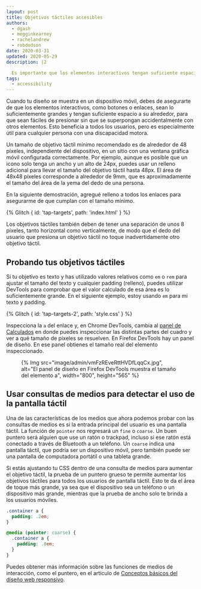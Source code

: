 ```yaml
---
layout: post
title: Objetivos táctiles accesibles
authors:
  - dgash
  - megginkearney
  - rachelandrew
  - robdodson
date: 2020-03-31
updated: 2020-05-29
description: |2

  Es importante que los elementos interactivos tengan suficiente espacio a su alrededor cuando se utilicen en un dispositivo móvil o con pantalla táctil. Esto ayudará a todos, pero especialmente a aquellos con discapacidades motoras.
tags:
  - accessibility
---
```


Cuando tu diseño se muestra en un dispositivo móvil, debes de asegurarte de que los elementos interactivos, como botones o enlaces, sean lo suficientemente grandes y tengan suficiente espacio a su alrededor, para que sean fáciles de presionar sin que se superpongan accidentalmente con otros elementos. Esto beneficia a todos los usuarios, pero es especialmente útil para cualquier persona con una discapacidad motora.

Un tamaño de objetivo táctil mínimo recomendado es de alrededor de 48 píxeles, independiente del dispositivo, en un sitio con una ventana gráfica móvil configurada correctamente. Por ejemplo, aunque es posible que un icono solo tenga un ancho y un alto de 24px, puedes usar un relleno adicional para llevar el tamaño del objetivo táctil hasta 48px. El área de 48x48 píxeles corresponde a alrededor de 9mm, que es aproximadamente el tamaño del área de la yema del dedo de una persona.

En la siguiente demostración, agregué relleno a todos los enlaces para asegurarme de que cumplan con el tamaño mínimo.

{% Glitch { id: 'tap-targets', path: 'index.html' } %}

Los objetivos táctiles también deben de tener una separación de unos 8 píxeles, tanto horizontal como verticalmente, de modo que el dedo del usuario que presiona un objetivo táctil no toque inadvertidamente otro objetivo táctil.

## Probando tus objetivos táctiles

Si tu objetivo es texto y has utilizado valores relativos como `em` o `rem` para ajustar el tamaño del texto y cualquier padding (relleno), puedes utilizar DevTools para comprobar que el valor calculado de esa área es lo suficientemente grande. En el siguiente ejemplo, estoy usando `em` para mi texto y padding.

{% Glitch { id: 'tap-targets-2', path: 'style.css' } %}

Inspecciona la `a` del enlace y, en Chrome DevTools, cambia al [panel de Calculados](https://developers.google.com/web/tools/chrome-devtools/css/overrides#computed) en donde puedes inspeccionar las distintas partes del cuadro y ver a qué tamaño de píxeles se resuelven. En Firefox DevTools hay un panel de diseño. En ese panel obtienes el tamaño real del elemento inspeccionado.

<figure class="w-figure" style="max-width: 500px">{% Img src="image/admin/vmFzREveRttHVDfLqqCx.jpg", alt="El panel de diseño en Firefox DevTools muestra el tamaño del elemento a", width="800", height="565" %}</figure>

## Usar consultas de medios para detectar el uso de la pantalla táctil

Una de las características de los medios que ahora podemos probar con las consultas de medios es si la entrada principal del usuario es una pantalla táctil. La función de `pointer` nos regresará un `fine` o `coarse`. Un buen puntero será alguien que use un ratón o trackpad, incluso si ese ratón está conectado a través de Bluetooth a un teléfono. Un `coarse` indica una pantalla táctil, que podría ser un dispositivo móvil, pero también puede ser una pantalla de computadora portátil o una tableta grande.

Si estás ajustando tu CSS dentro de una consulta de medios para aumentar el objetivo táctil, la prueba de un puntero grueso te permite aumentar los objetivos táctiles para todos los usuarios de pantalla táctil. Esto te da el área de toque más grande, ya sea que el dispositivo sea un teléfono o un dispositivo más grande, mientras que la prueba de ancho solo te brinda a los usuarios móviles.

```css
.container a {
  padding: .2em;
}

@media (pointer: coarse) {
  .container a {
    padding: .8em;
  }
}
```

Puedes obtener más información sobre las funciones de medios de interacción, como el puntero, en el artículo de [Conceptos básicos del diseño web responsivo](/responsive-web-design-basics/).
